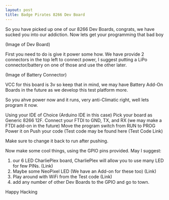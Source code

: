 ```yaml
---
layout: post
title: Badge Pirates 8266 Dev Board
---
```


So you have picked up one of our 8266 Dev Boards, congrats, we have sucked you into our addiction. Now lets get your programming that bad boy

(Image of Dev Board)

First you need to do is give it power some how. We have provide 2 connectors in the top left to connect power, I suggest putting a LiPo connector/battery on one of those and use the other later.

(Image of Battery Connector)

VCC for this board is 3v so keep that in mind, we may have Battery Add-On Boards in the future as we develop this test platform more.

So you ahve power now and it runs, very anti-Climatic right, well lets program it now.

Using your IDE of Choice (Arduino IDE in this case) Pick your board as Generic 8266 12F.
Connect your FTDI to GND, TX, and RX (we may make a FTDI add-on in the future)
Move the program switch from RUN to PROG
Power it on
Push your code (Test code may be found here (Test Code Link)

Make sure to change it back to run after pushing.

Now make some cool things, using the GPIO pins provided. May I suggest:

1. our 6 LED CharliePlex board, CharliePlex will allow you to use many LED for few PINs. (Link)
2. Maybe some NeoPixel LED (We have an Add-on for these too) (Link)
3. Play around with WiFi from the Test code (Link)
4. add any number of other Dev Boards to the GPIO and go to town.

Happy Hacking
